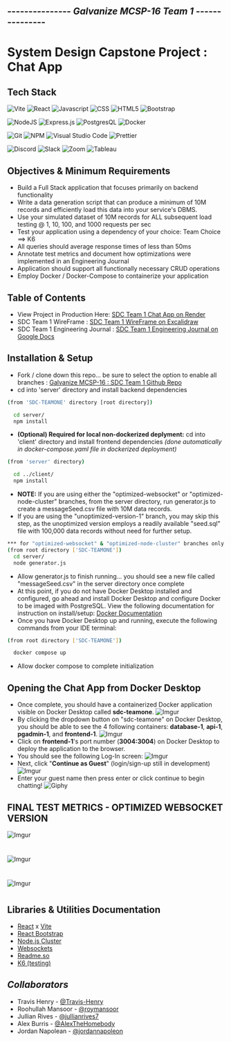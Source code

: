 ## --------------- _Galvanize MCSP-16 Team 1_ ---------------

# System Design Capstone Project : Chat App

## Tech Stack

![Vite](https://camo.githubusercontent.com/c1ee3046774b3a0f6165dbe7f4e8a323f583f21e48d60a4dba8edb49fc2463bc/68747470733a2f2f696d672e736869656c64732e696f2f62616467652f566974652d4237334246453f7374796c653d666f722d7468652d6261646765266c6f676f3d76697465266c6f676f436f6c6f723d464644363245)
![React](https://camo.githubusercontent.com/ab4c3c731a174a63df861f7b118d6c8a6c52040a021a552628db877bd518fe84/68747470733a2f2f696d672e736869656c64732e696f2f62616467652f72656163742d2532333230323332612e7376673f7374796c653d666f722d7468652d6261646765266c6f676f3d7265616374266c6f676f436f6c6f723d253233363144414642)
![Javascript](https://camo.githubusercontent.com/93c855ae825c1757f3426f05a05f4949d3b786c5b22d0edb53143a9e8f8499f6/68747470733a2f2f696d672e736869656c64732e696f2f62616467652f4a6176615363726970742d3332333333303f7374796c653d666f722d7468652d6261646765266c6f676f3d6a617661736372697074266c6f676f436f6c6f723d463744463145)
![CSS](https://camo.githubusercontent.com/e6b67b27998fca3bccf4c0ee479fc8f9de09d91f389cccfbe6cb1e29c10cfbd7/68747470733a2f2f696d672e736869656c64732e696f2f62616467652f637373332d2532333135373242362e7376673f7374796c653d666f722d7468652d6261646765266c6f676f3d63737333266c6f676f436f6c6f723d7768697465)
![HTML5](https://camo.githubusercontent.com/49fbb99f92674cc6825349b154b65aaf4064aec465d61e8e1f9fb99da3d922a1/68747470733a2f2f696d672e736869656c64732e696f2f62616467652f68746d6c352d2532334533344632362e7376673f7374796c653d666f722d7468652d6261646765266c6f676f3d68746d6c35266c6f676f436f6c6f723d7768697465)
![Bootstrap](https://camo.githubusercontent.com/b13ed67c809178963ce9d538175b02649800772be1ce0cb02da5879e5614e236/68747470733a2f2f696d672e736869656c64732e696f2f62616467652f426f6f7473747261702d3536334437433f7374796c653d666f722d7468652d6261646765266c6f676f3d626f6f747374726170266c6f676f436f6c6f723d7768697465)

![NodeJS](https://img.shields.io/badge/node.js-6DA55F?style=for-the-badge&logo=node.js&logoColor=white)
![Express.js](https://img.shields.io/badge/Express.js-000000?style=for-the-badge&logo=express&logoColor=white)
![PostgresQL](https://camo.githubusercontent.com/29e7fc6c62f61f432d3852fbfa4190ff07f397ca3bde27a8196bcd5beae3ff77/68747470733a2f2f696d672e736869656c64732e696f2f62616467652f706f7374677265732d2532333331363139322e7376673f7374796c653d666f722d7468652d6261646765266c6f676f3d706f737467726573716c266c6f676f436f6c6f723d7768697465)
![Docker](https://camo.githubusercontent.com/63350538fde994bc287ccd4908809301e157980e6564bf78d2c5cec22c0a5914/68747470733a2f2f696d672e736869656c64732e696f2f62616467652f446f636b65722d3243413545303f7374796c653d666f722d7468652d6261646765266c6f676f3d646f636b6572266c6f676f436f6c6f723d7768697465)

![Git](https://img.shields.io/badge/git-%23F05033.svg?style=for-the-badge&logo=git&logoColor=white)
![NPM](https://img.shields.io/badge/NPM-%23000000.svg?style=for-the-badge&logo=npm&logoColor=white)
![Visual Studio Code](https://img.shields.io/badge/Visual_Studio_Code-0078D4?style=for-the-badge&logo=visual%20studio%20code&logoColor=white)
![Prettier](https://img.shields.io/badge/prettier-1A2C34?style=for-the-badge&logo=prettier&logoColor=F7BA3E)

![Discord](https://camo.githubusercontent.com/f868f43f3c084669121e55e633ca5c3e11d382872ab7db663789f5c736c71a43/68747470733a2f2f696d672e736869656c64732e696f2f62616467652f446973636f72642d3538363546323f7374796c653d666f722d7468652d6261646765266c6f676f3d646973636f7264266c6f676f436f6c6f723d7768697465)
![Slack](https://camo.githubusercontent.com/870d2945e15dde83583f64ea1f3f4471702e45bf30fa884412da74cb7731ae42/68747470733a2f2f696d672e736869656c64732e696f2f62616467652f536c61636b2d3441313534423f7374796c653d666f722d7468652d6261646765266c6f676f3d736c61636b266c6f676f436f6c6f723d7768697465)
![Zoom](https://camo.githubusercontent.com/c6c90c4d74d5fad08da3e2c31c556ea8a8b45a6bd5756b6e49111d9825cde56f/68747470733a2f2f696d672e736869656c64732e696f2f62616467652f5a6f6f6d2d3244384346463f7374796c653d666f722d7468652d6261646765266c6f676f3d7a6f6f6d266c6f676f436f6c6f723d7768697465)
![Tableau](https://img.shields.io/badge/Tableau-E97627?style=for-the-badge&logo=Tableau&logoColor=white)

## Objectives & Minimum Requirements

- Build a Full Stack application that focuses primarily on backend functionality
- Write a data generation script that can produce a minimum of 10M records and efficiently load this data into your service's DBMS.
- Use your simulated dataset of 10M records for ALL subsequent load testing @ 1, 10, 100, and 1000 requests per sec
- Test your application using a dependency of your choice: Team Choice ==> K6
- All queries should average response times of less than 50ms
- Annotate test metrics and document how optimizations were implemented in an Engineering Journal
- Application should support all functionally necessary CRUD operations
- Employ Docker / Docker-Compose to containerize your application

## Table of Contents
- View Project in Production Here:  [SDC Team 1 Chat App on Render](https://chat-app-frontend-rzst.onrender.com)
- SDC Team 1 WireFrame : [SDC Team 1 WireFrame on Excalidraw](https://excalidraw.com/#room=19aa54a68a022c7bd9e9,j4Q5_0P1jB8n5MzRsVAGtw)
- SDC Team 1 Engineering Journal : [SDC Team 1 Engineering Journal on Google Docs](https://docs.google.com/document/d/1eNKsl3RL-T28ZJfyVXV6WvXX8Ul3G7UjX-xvjJWjZjY/edit#)

## Installation & Setup

- Fork / clone down this repo... be sure to select the option to enable all branches : [Galvanize MCSP-16 : SDC Team 1 Github Repo](https://github.com/Jam-Jet/SDC-TeamOne)
- cd into 'server' directory and install backend dependencies

```bash
(from 'SDC-TEAMONE' directory [root directory])

  cd server/
  npm install
```

- **(Optional) Required for local non-dockerized deplyment:** cd into 'client' directory and install frontend dependencies _(done automatically in docker-compose.yaml file in dockerized deployment)_

```bash
(from 'server' directory)

  cd ../client/
  npm install
```

- **NOTE:** If you are using either the "optimized-websocket" or "optimized-node-cluster" branches, from the server directory, run generator.js to create a messageSeed.csv file with 10M data records.
- If you are using the "unoptimized-version-1" branch, you may skip this step, as the unoptimized version employs a readily available "seed.sql" file with 100,000 data records without need for further setup.

```bash
*** for "optimized-websocket" & "optimized-node-cluster" branches only ***
(from root directory ['SDC-TEAMONE'])
  cd server/
  node generator.js

```

- Allow generator.js to finish running... you should see a new file called "messageSeed.csv" in the server directory once complete
- At this point, if you do not have Docker Desktop installed and configured, go ahead and install Docker Desktop and configure Docker to be imaged with PostgreSQL. View the following documentation for instruction on install/setup: [Docker Documentation](https://docs.docker.com/)
- Once you have Docker Desktop up and running, execute the following commands from your IDE terminal:

```bash
(from root directory ['SDC-TEAMONE'])

  docker compose up

```

- Allow docker compose to complete initialization

## Opening the Chat App from Docker Desktop

- Once complete, you should have a containerized Docker application visible on Docker Desktop called **sdc-teamone**.
  ![Imgur](https://i.imgur.com/yezyCQj.png)
- By clicking the dropdown button on "sdc-teamone" on Docker Desktop, you should be able to see the 4 following containers: **database-1**, **api-1**, **pgadmin-1**, and **frontend-1**.
  ![Imgur](https://i.imgur.com/ywwQcSS.png)
- Click on **frontend-1**'s port number (**3004:3004**) on Docker Desktop to deploy the application to the browser.
- You should see the following Log-In screen:
  ![Imgur](https://i.imgur.com/4jinP5H.png)
- Next, click "**Continue as Guest**" (login/sign-up still in development)
  ![Imgur](https://i.imgur.com/q8icJXG.gif)
- Enter your guest name then press enter or click continue to begin chatting!
  ![Giphy](https://i.imgur.com/euM0z1w.gif)

## FINAL TEST METRICS - OPTIMIZED WEBSOCKET VERSION

![Imgur](https://i.imgur.com/Y66Gpa7.png)

#

![Imgur](https://i.imgur.com/GYIUs0H.png)

#

![Imgur](https://i.imgur.com/KnHaOxc.png)

#

## Libraries & Utilities Documentation

- [React](https://reactjs.org/) x [Vite](https://vitejs.dev/)
- [React Bootstrap](https://react-bootstrap.github.io/)
- [Node.js Cluster](https://nodejs.org/api/cluster.html)
- [Websockets](https://developer.mozilla.org/en-US/docs/Web/API/WebSockets_API)
- [Readme.so](https://readme.so)
- [K6 (testing)](https://k6.io/)

## _Collaborators_

- Travis Henry - [@Travis-Henry](https://github.com/Travis-Henry)
- Roohullah Mansoor - [@roymansoor](https://github.com/roymansoor)
- Jullian Rives - [@jullianrives7](https://github.com/jullianrives7)
- Alex Burris - [@AlexTheHomebody](https://github.com/AlexTheHomebody)
- Jordan Napolean - [@jordannapoleon](https://github.com/jordannapoleon)
